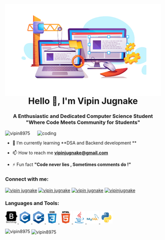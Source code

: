 <img align="right" width="1000" src="https://github.com/Vipin8975/Vipin8975/blob/main/github_bg_bg.png?raw=true">
<h1 align="center">Hello 👋, I'm Vipin Jugnake</h1>

<h3 align="center">A Enthusiastic and Dedicated Computer Science Student "Where Code Meets Community for Students"</h3>

<img align="right" alt="coding" width="400" src="https://media2.giphy.com/media/qgQUggAC3Pfv687qPC/giphy.gif?cid=ecf05e470gl0e663g88i5zk56dsup4af6a7abbnqypxealh8&ep=v1_gifs_search&rid=giphy.gif&ct=g">

<p align="left"> <img src="https://komarev.com/ghpvc/?username=vipin8975&label=Profile%20views&color=0e75b6&style=flat" alt="vipin8975" /> </p>

- 🌱 I’m currently learning **DSA and Backend development **

- 📫 How to reach me **vipinjugnake@gmail.com**

- ⚡ Fun fact **"Code never lies , Sometimes comments do !"**

<h3 align="left">Connect with me:</h3>
<p align="left">
<a href="https://linkedin.com/in/vipin jugnake" target="blank"><img align="center" src="https://raw.githubusercontent.com/rahuldkjain/github-profile-readme-generator/master/src/images/icons/Social/linked-in-alt.svg" alt="vipin jugnake" height="30" width="40" /></a>
<a href="https://fb.com/vipin jugnake" target="blank"><img align="center" src="https://raw.githubusercontent.com/rahuldkjain/github-profile-readme-generator/master/src/images/icons/Social/facebook.svg" alt="vipin jugnake" height="30" width="40" /></a>
<a href="https://instagram.com/vipin jugnake" target="blank"><img align="center" src="https://raw.githubusercontent.com/rahuldkjain/github-profile-readme-generator/master/src/images/icons/Social/instagram.svg" alt="vipin jugnake" height="30" width="40" /></a>
<a href="https://www.codechef.com/users/vipinjugnake" target="blank"><img align="center" src="https://cdn.jsdelivr.net/npm/simple-icons@3.1.0/icons/codechef.svg" alt="vipinjugnake" height="30" width="40" /></a>
</p>

<h3 align="left">Languages and Tools:</h3>
<p align="left"> <a href="https://getbootstrap.com" target="_blank" rel="noreferrer"> <img src="https://raw.githubusercontent.com/devicons/devicon/master/icons/bootstrap/bootstrap-plain-wordmark.svg" alt="bootstrap" width="40" height="40"/> </a> <a href="https://www.cprogramming.com/" target="_blank" rel="noreferrer"> <img src="https://raw.githubusercontent.com/devicons/devicon/master/icons/c/c-original.svg" alt="c" width="40" height="40"/> </a> <a href="https://www.w3schools.com/cpp/" target="_blank" rel="noreferrer"> <img src="https://raw.githubusercontent.com/devicons/devicon/master/icons/cplusplus/cplusplus-original.svg" alt="cplusplus" width="40" height="40"/> </a> <a href="https://www.w3schools.com/css/" target="_blank" rel="noreferrer"> <img src="https://raw.githubusercontent.com/devicons/devicon/master/icons/css3/css3-original-wordmark.svg" alt="css3" width="40" height="40"/> </a> <a href="https://www.w3.org/html/" target="_blank" rel="noreferrer"> <img src="https://raw.githubusercontent.com/devicons/devicon/master/icons/html5/html5-original-wordmark.svg" alt="html5" width="40" height="40"/> </a> <a href="https://www.java.com" target="_blank" rel="noreferrer"> <img src="https://raw.githubusercontent.com/devicons/devicon/master/icons/java/java-original.svg" alt="java" width="40" height="40"/> </a> <a href="https://www.mysql.com/" target="_blank" rel="noreferrer"> <img src="https://raw.githubusercontent.com/devicons/devicon/master/icons/mysql/mysql-original-wordmark.svg" alt="mysql" width="40" height="40"/> </a> <a href="https://www.python.org" target="_blank" rel="noreferrer"> <img src="https://raw.githubusercontent.com/devicons/devicon/master/icons/python/python-original.svg" alt="python" width="40" height="40"/> </a> </p>

<p><img align="left" src="https://github-readme-stats.vercel.app/api/top-langs?username=vipin8975&show_icons=true&locale=en&layout=compact" alt="vipin8975" /></p>

<p>&nbsp;<img align="center" src="https://github-readme-stats.vercel.app/api?username=vipin8975&show_icons=true&locale=en" alt="vipin8975" /></p>




